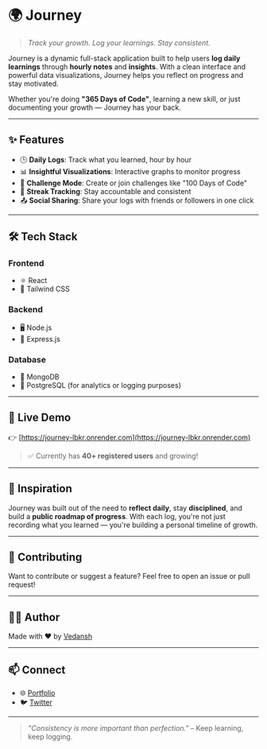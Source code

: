 # 🌍 Journey

> *Track your growth. Log your learnings. Stay consistent.*

Journey is a dynamic full-stack application built to help users **log daily learnings** through **hourly notes** and **insights**. With a clean interface and powerful data visualizations, Journey helps you reflect on progress and stay motivated.

Whether you're doing **"365 Days of Code"**, learning a new skill, or just documenting your growth — Journey has your back.

---

## ✨ Features

- 🕒 **Daily Logs**: Track what you learned, hour by hour
- 📊 **Insightful Visualizations**: Interactive graphs to monitor progress
- 🎯 **Challenge Mode**: Create or join challenges like "100 Days of Code"
- 📅 **Streak Tracking**: Stay accountable and consistent
- 📤 **Social Sharing**: Share your logs with friends or followers in one click

---

## 🛠 Tech Stack

### Frontend
- ⚛️ React  
- 🎨 Tailwind CSS  

### Backend
- 🖥 Node.js  
- 🚂 Express.js  

### Database
- 🍃 MongoDB  
- 🐘 PostgreSQL (for analytics or logging purposes)

---

## 🚀 Live Demo

👉 [https://journey-lbkr.onrender.com](https://journey-lbkr.onrender.com)

> ✅ Currently has **40+ registered users** and growing!

---


## 🧠 Inspiration

Journey was built out of the need to **reflect daily**, stay **disciplined**, and build a **public roadmap of progress**. With each log, you're not just recording what you learned — you're building a personal timeline of growth.

---

## 🤝 Contributing

Want to contribute or suggest a feature? Feel free to open an issue or pull request!

---

## 🧑‍💻 Author

Made with ❤️ by [Vedansh](https://github.com/foolcodes)

---

## 📫 Connect

- 🌐 [Portfolio](https://www.vedansh.space)
- 🐦 [Twitter](https://x.com/afoolcodes)

---

> _"Consistency is more important than perfection."_ – Keep learning, keep logging.

